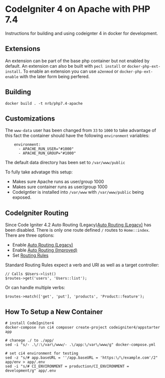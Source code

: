 CodeIgniter 4 on Apache with PHP 7.4
====
Instructions for building and using codeignter 4 in docker for development.  

## Extensions
An extension can be part of the base php container but not enabled by default. An extension can also be built with `pecl install`  or `docker-php-ext-install`. To enable an extension you can use `a2enmod` or `docker-php-ext-enable` with the later form being perfered.  

## Building
```
docker build . -t nrb/php7.4-apache
```

## Customizations
The `www-data` user has been changed from `33` to `1000` to take advantage of this fact the container should have the following `environment` variables:
```
    environment:
      - APACHE_RUN_USER="#1000"
      - APACHE_RUN_GROUP="#1000"
```
The default data directory has been set to `/var/www/public`  

To fully take advatage this setup:

- Makes sure Apache runs as user/group 1000  
- Makes sure container runs as user/group 1000  
- CodeIgntier is installed into `/var/www` with `/var/www/public` being exposed.  

## CodeIgniter Routing
Since Code Igniter 4.2  Auto Routing (Legacy)[Auto Routing (Legacy)](https://codeigniter4.github.io/CodeIgniter4/incoming/routing.html#auto-routing-legacy)  has been disabled.  There is only one route defined `/` routes to `Home::index`. There are three options:  

- Enable [Auto Routing (Legacy)](https://codeigniter4.github.io/CodeIgniter4/incoming/routing.html#auto-routing-legacy)  
- Enable [Auto Routing (Improved)](https://codeigniter4.github.io/CodeIgniter4/incoming/routing.html#auto-routing-improved)  
- Set [Routing Rules](https://codeigniter4.github.io/CodeIgniter4/incoming/routing.html#setting-routing-rules)  

Standard Routing Rules expect a verb and URI as well as a target controller:  
```
// Calls $Users->list()
$routes->get('users', 'Users::list');
```
Or can handle multiple verbs:
```
$routes->match(['get', 'put'], 'products', 'Product::feature');

```

## How To Setup a New Container
```
# install CodeIgniter4
docker-compose run ci4 composer create-project codeigniter4/appstarter app
```

```
# chanege ./ to ./app/
sed -i "s/- .\/:\/var\/www/- .\/app:\/var\/www/g" docker-compose.yml

# set ci4 environment for testing
sed -z "s/# app.baseURL = ''/app.baseURL = 'https:\/\/example.com'/2" app/env > app/.env
sed -i "s/# CI_ENVIRONMENT = production/CI_ENVIRONMENT = development/g" app/.env
```
